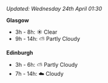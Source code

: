 *Updated: Wednesday 24th April 01:30*

**Glasgow**

* 3h - 8h: :sunny: Clear
* 9h - 14h: :partly_sunny: Partly Cloudy

**Edinburgh**

* 3h - 6h: :partly_sunny: Partly Cloudy
* 7h - 14h: :cloud: Cloudy
